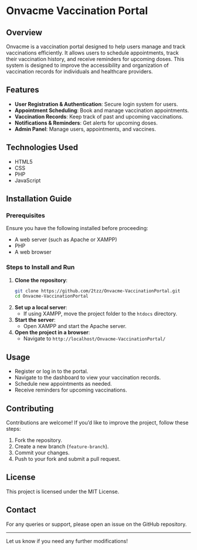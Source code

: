 # Onvacme Vaccination Portal

## Overview

Onvacme is a vaccination portal designed to help users manage and track vaccinations efficiently. It allows users to schedule appointments, track their vaccination history, and receive reminders for upcoming doses. This system is designed to improve the accessibility and organization of vaccination records for individuals and healthcare providers.

## Features

- **User Registration & Authentication**: Secure login system for users.
- **Appointment Scheduling**: Book and manage vaccination appointments.
- **Vaccination Records**: Keep track of past and upcoming vaccinations.
- **Notifications & Reminders**: Get alerts for upcoming doses.
- **Admin Panel**: Manage users, appointments, and vaccines.

## Technologies Used

- HTML5
- CSS
- PHP
- JavaScript

## Installation Guide

### Prerequisites

Ensure you have the following installed before proceeding:

- A web server (such as Apache or XAMPP)
- PHP
- A web browser

### Steps to Install and Run

1. **Clone the repository**:
   ```sh
   git clone https://github.com/2tzz/Onvacme-VaccinationPortal.git
   cd Onvacme-VaccinationPortal
   ```
2. **Set up a local server**:
   - If using XAMPP, move the project folder to the `htdocs` directory.
3. **Start the server**:
   - Open XAMPP and start the Apache server.
4. **Open the project in a browser**:
   - Navigate to `http://localhost/Onvacme-VaccinationPortal/`

## Usage

- Register or log in to the portal.
- Navigate to the dashboard to view your vaccination records.
- Schedule new appointments as needed.
- Receive reminders for upcoming vaccinations.

## Contributing

Contributions are welcome! If you’d like to improve the project, follow these steps:

1. Fork the repository.
2. Create a new branch (`feature-branch`).
3. Commit your changes.
4. Push to your fork and submit a pull request.

## License

This project is licensed under the MIT License.

## Contact

For any queries or support, please open an issue on the GitHub repository.

---

Let us know if you need any further modifications!


